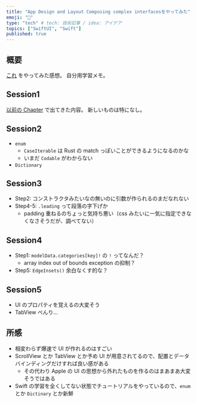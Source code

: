 ```yaml
---
title: "App Design and Layout Composing complex interfacesをやってみた"
emoji: "👻"
type: "tech" # tech: 技術記事 / idea: アイデア
topics: ["SwiftUI", "Swift"]
published: true
---
```


## 概要

[これ](https://developer.apple.com/tutorials/swiftui/composing-complex-interfaces) をやってみた感想。
自分用学習メモ。

## Session1

[以前の Chapter](https://developer.apple.com/tutorials/swiftui/creating-and-combining-views) で出てきた内容。
新しいものは特になし。

## Session2

- `enum`
  - `CaseIterable` は Rust の match っぽいことができるようになるのかな
  - いまだ `Codable` がわからない
- `Dictionary`

## Session3

- Step2: コンストラクタみたいなの無いのに引数が作られるのまだなれない
- Step4-5: `.leading` って段落の字下げか
  - padding 重ねるのちょっと気持ち悪い（css みたいに一気に指定できなくなさそうだが、調べてない）

## Session4

- Step1: `modelData.categories[key]!` の `!` ってなんだ？
  - array index out of bounds exception の抑制？
- Step5: `EdgeInsets()` 余白なくす的な？

## Session5

- UI のプロパティを覚えるの大変そう
- TabView べんり...

## 所感

- 相変わらず爆速で UI が作れるのはすごい
- ScrollView とか TabView とか予め UI が用意されてるので、配置とデータバインディングだけすれば良い感がある
  - その代わり Apple の UI の思想から外れたものを作るのはまあまあ大変そうではある
- Swift の学習を全くしてない状態でチュートリアルをやっているので、`enum` とか `Dictinary` とか新鮮

